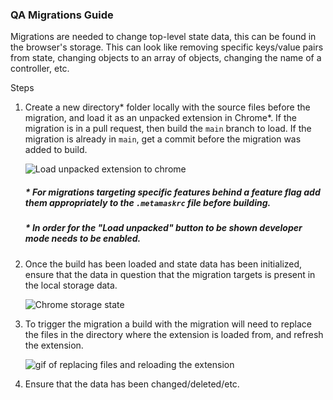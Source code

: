 ### QA Migrations Guide

Migrations are needed to change top-level state data, this can be found in the browser's storage. This can look like removing specific keys/value pairs from state, changing objects to an array of objects, changing the name of a controller, etc.

Steps

1. Create a new directory\* folder locally with the source files before the migration, and load it as an unpacked extension in Chrome\*. If the migration is in a pull request, then build the `main` branch to load. If the migration is already in `main`, get a commit before the migration was added to build.

   ![Load unpacked extension to chrome](./assets/load-build-chrome.gif)

   ##### \* For migrations targeting specific features behind a feature flag add them appropriately to the `.metamaskrc` file before building.

   ##### \* In order for the "Load unpacked" button to be shown developer mode needs to be enabled.

2. Once the build has been loaded and state data has been initialized, ensure that the data in question that the migration targets is present in the local storage data.

   ![Chrome storage state](./assets/chrome-storage-local.png)

3. To trigger the migration a build with the migration will need to replace the files in the directory where the extension is loaded from, and refresh the extension.

   ![gif of replacing files and reloading the extension](./assets/folder-file-replacement-build.gif)

4. Ensure that the data has been changed/deleted/etc.
